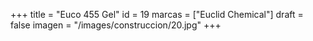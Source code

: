 +++
title = "Euco 455 Gel"
id = 19
marcas = ["Euclid Chemical"]
draft = false
imagen = "/images/construccion/20.jpg"
+++

<!--more-->